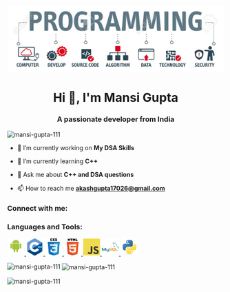 
![logo](https://github.com/AkashGupta21BCE10306/AkashGupta21BCE10306/blob/main/logo2.png)
<h1 align="center">Hi 👋, I'm Mansi Gupta</h1>
<h3 align="center">A passionate developer from India</h3>

<p align="left"> <img src="https://komarev.com/ghpvc/?username=mansi-gupta-111&label=Profile%20views&color=0e75b6&style=flat" alt="mansi-gupta-111" /> </p>

- 🔭 I’m currently working on **My DSA Skills**

- 🌱 I’m currently learning **C++**

- 💬 Ask me about **C++ and DSA questions**

- 📫 How to reach me **akashgupta17026@gmail.com**

<h3 align="left">Connect with me:</h3>
<p align="left">
</p>

<h3 align="left">Languages and Tools:</h3>
<p align="left"> <a href="https://developer.android.com" target="_blank" rel="noreferrer"> <img src="https://raw.githubusercontent.com/devicons/devicon/master/icons/android/android-original-wordmark.svg" alt="android" width="40" height="40"/> </a> <a href="https://www.w3schools.com/cpp/" target="_blank" rel="noreferrer"> <img src="https://raw.githubusercontent.com/devicons/devicon/master/icons/cplusplus/cplusplus-original.svg" alt="cplusplus" width="40" height="40"/> </a> <a href="https://www.w3schools.com/css/" target="_blank" rel="noreferrer"> <img src="https://raw.githubusercontent.com/devicons/devicon/master/icons/css3/css3-original-wordmark.svg" alt="css3" width="40" height="40"/> </a> <a href="https://www.w3.org/html/" target="_blank" rel="noreferrer"> <img src="https://raw.githubusercontent.com/devicons/devicon/master/icons/html5/html5-original-wordmark.svg" alt="html5" width="40" height="40"/> </a> <a href="https://developer.mozilla.org/en-US/docs/Web/JavaScript" target="_blank" rel="noreferrer"> <img src="https://raw.githubusercontent.com/devicons/devicon/master/icons/javascript/javascript-original.svg" alt="javascript" width="40" height="40"/> </a> <a href="https://www.mysql.com/" target="_blank" rel="noreferrer"> <img src="https://raw.githubusercontent.com/devicons/devicon/master/icons/mysql/mysql-original-wordmark.svg" alt="mysql" width="40" height="40"/> </a> <a href="https://www.python.org" target="_blank" rel="noreferrer"> <img src="https://raw.githubusercontent.com/devicons/devicon/master/icons/python/python-original.svg" alt="python" width="40" height="40"/> </a> </p>

<p><img align="left" src="https://github-readme-stats.vercel.app/api/top-langs?username=mansi-gupta-111&show_icons=true&locale=en&layout=compact" alt="mansi-gupta-111" /></p>

<p>&nbsp;<img align="center" src="https://github-readme-stats.vercel.app/api?username=mansi-gupta-111&show_icons=true&locale=en" alt="mansi-gupta-111" /></p>

<p><img align="center" src="https://github-readme-streak-stats.herokuapp.com/?user=mansi-gupta-111&" alt="mansi-gupta-111" /></p>
